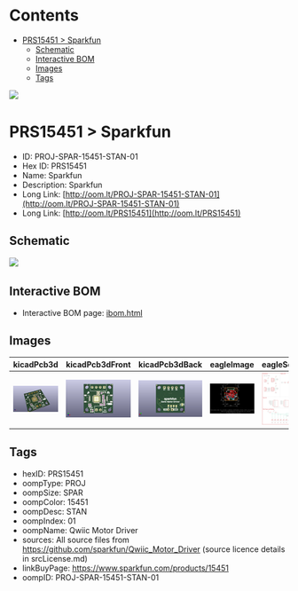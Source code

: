 



Contents
========

* [PRS15451 > Sparkfun](#prs15451--sparkfun)
	* [Schematic](#schematic)
	* [Interactive BOM](#interactive-bom)
	* [Images](#images)
	* [Tags](#tags)
  
![][im]
# PRS15451 > Sparkfun

- ID: PROJ-SPAR-15451-STAN-01
- Hex ID: PRS15451
- Name: Sparkfun
- Description: Sparkfun
- Long Link: [http://oom.lt/PROJ-SPAR-15451-STAN-01](http://oom.lt/PROJ-SPAR-15451-STAN-01)
- Long Link: [http://oom.lt/PRS15451](http://oom.lt/PRS15451)

## Schematic
  
![][schem]
## Interactive BOM

- Interactive BOM page: [ibom.html](https://htmlpreview.github.io/?https://github.com/oomlout/oomlout_OOMP_projects/blob/main/PROJ-SPAR-15451-STAN-01/kicad/bom/ibom.html)

## Images
  
  

|kicadPcb3d|kicadPcb3dFront|kicadPcb3dBack|eagleImage|eagleSchemImage|
| :---: | :---: | :---: | :---: | :---: |
|[![kicadPcb3d](kicadPcb3d_140.png)](kicadPcb3d.png)|[![kicadPcb3dFront](kicadPcb3dFront_140.png)](kicadPcb3dFront.png)|[![kicadPcb3dBack](kicadPcb3dBack_140.png)](kicadPcb3dBack.png)|[![eagleImage](eagleImage_140.png)](eagleImage.png)|[![eagleSchemImage](eagleSchemImage_140.png)](eagleSchemImage.png)|

## Tags

- hexID: PRS15451
- oompType: PROJ
- oompSize: SPAR
- oompColor: 15451
- oompDesc: STAN
- oompIndex: 01
- oompName: Qwiic Motor Driver
- sources: All source files from https://github.com/sparkfun/Qwiic_Motor_Driver (source licence details in srcLicense.md)
- linkBuyPage: https://www.sparkfun.com/products/15451
- oompID: PROJ-SPAR-15451-STAN-01



[im]: kicadPcb3d_450.png
[schem]: eagleSchemImage.png
